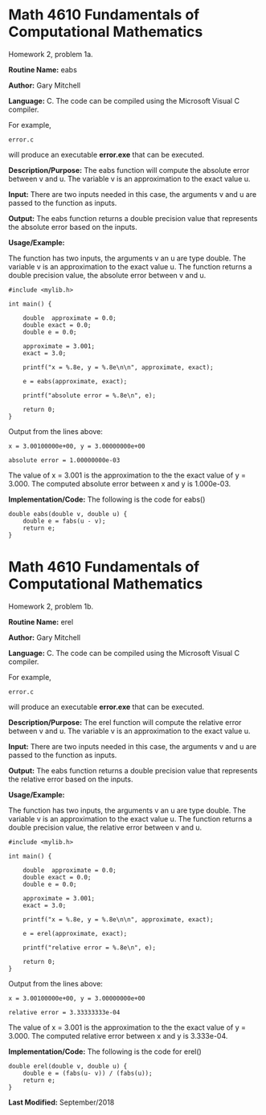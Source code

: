 # Math 4610 Fundamentals of Computational Mathematics
Homework 2, problem 1a.

**Routine Name:**           eabs

**Author:** Gary Mitchell

**Language:** C. The code can be compiled using the Microsoft Visual C compiler.

For example,

    error.c

will produce an executable **error.exe** that can be executed.

**Description/Purpose:** The eabs function will compute the absolute error between v and u. The variable v is 
an approximation to the exact value u.

**Input:** There are two inputs needed in this case, the arguments v and u are passed to the function as inputs.

**Output:** The eabs function returns a double precision value that represents the absolute error based on the inputs.

**Usage/Example:**

The function has two inputs, the arguments v an u are type double. The variable v is an approximation to the exact
value u. The function returns a double precision value, the absolute error between v and u. 

    #include <mylib.h>
    
    int main() {
    
        double  approximate = 0.0;
        double exact = 0.0;
        double e = 0.0;
    
        approximate = 3.001;
        exact = 3.0;
    
        printf("x = %.8e, y = %.8e\n\n", approximate, exact);
    
        e = eabs(approximate, exact);
        
        printf("absolute error = %.8e\n", e);
    
        return 0;
    }

Output from the lines above:

    x = 3.00100000e+00, y = 3.00000000e+00
    
    absolute error = 1.00000000e-03

The value of x = 3.001 is the approximation to the the exact value of y = 3.000. The computed absolute error
between x and y is 1.000e-03.

**Implementation/Code:** The following is the code for eabs()

    double eabs(double v, double u) {
        double e = fabs(u - v);
        return e;
    }
    
# Math 4610 Fundamentals of Computational Mathematics
Homework 2, problem 1b.

**Routine Name:**           erel

**Author:** Gary Mitchell

**Language:** C. The code can be compiled using the Microsoft Visual C compiler.

For example,

    error.c

will produce an executable **error.exe** that can be executed.

**Description/Purpose:** The erel function will compute the relative error between v and u. The variable v is 
an approximation to the exact value u.

**Input:** There are two inputs needed in this case, the arguments v and u are passed to the function as inputs.

**Output:** The eabs function returns a double precision value that represents the relative error based on the inputs.

**Usage/Example:**

The function has two inputs, the arguments v an u are type double. The variable v is an approximation to the exact
value u. The function returns a double precision value, the relative error between v and u. 

    #include <mylib.h>
    
    int main() {
    
        double  approximate = 0.0;
        double exact = 0.0;
        double e = 0.0;
    
        approximate = 3.001;
        exact = 3.0;
    
        printf("x = %.8e, y = %.8e\n\n", approximate, exact);
    
        e = erel(approximate, exact);
        
        printf("relative error = %.8e\n", e);
    
        return 0;
    }

Output from the lines above:

    x = 3.00100000e+00, y = 3.00000000e+00
    
    relative error = 3.33333333e-04

The value of x = 3.001 is the approximation to the the exact value of y = 3.000. The computed relative error
between x and y is 3.333e-04.

**Implementation/Code:** The following is the code for erel()

    double erel(double v, double u) {
        double e = (fabs(u- v)) / (fabs(u));
        return e;
    }

**Last Modified:** September/2018
